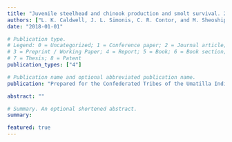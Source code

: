 ```yaml
---
title: "Juvenile steelhead and chinook production and smolt survival. 2017 Annual Progress Report for the Umatilla Basin Natural Production Monitoring and Evaluation Project"
authors: ["L. K. Caldwell, J. L. Simonis, C. R. Contor, and M. Sheoships"]
date: "2018-01-01"

# Publication type.
# Legend: 0 = Uncategorized; 1 = Conference paper; 2 = Journal article;
# 3 = Preprint / Working Paper; 4 = Report; 5 = Book; 6 = Book section;
# 7 = Thesis; 8 = Patent
publication_types: ["4"]

# Publication name and optional abbreviated publication name.
publication: "Prepared for the Confederated Tribes of the Umatilla Indian Reservation. Cramer Fish Sciences, Gresham, OR. 55 pp"

abstract: ""

# Summary. An optional shortened abstract.
summary: 

featured: true
---
```

